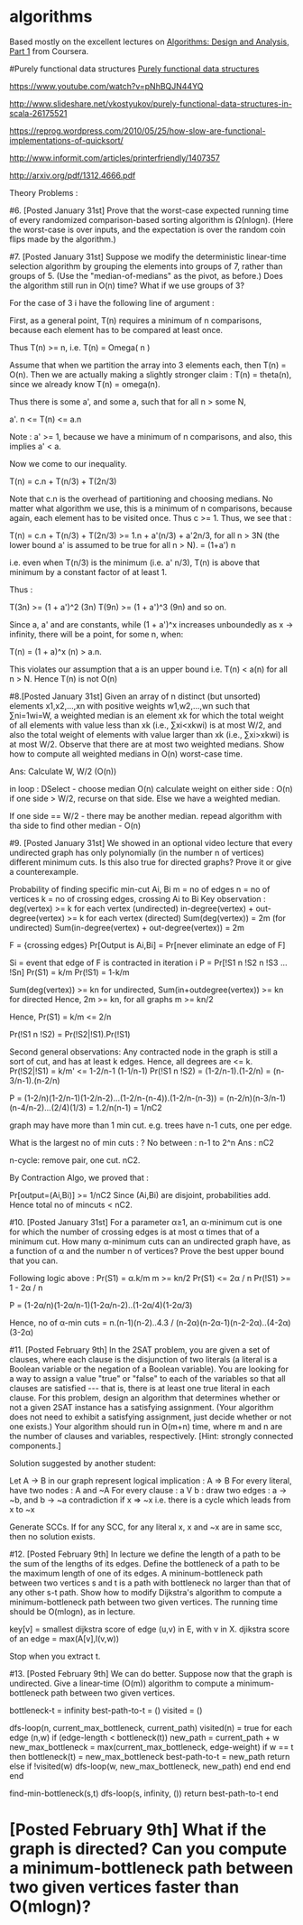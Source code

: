 # algorithms

Based mostly on the excellent lectures on [Algorithms: Design and Analysis, Part 1](https://class.coursera.org/algo-007/) from Coursera.

#Purely functional data structures
[Purely functional data structures](http://www.cs.cmu.edu/~rwh/theses/okasaki.pdf)

https://www.youtube.com/watch?v=pNhBQJN44YQ

http://www.slideshare.net/vkostyukov/purely-functional-data-structures-in-scala-26175521

https://reprog.wordpress.com/2010/05/25/how-slow-are-functional-implementations-of-quicksort/

http://www.informit.com/articles/printerfriendly/1407357

http://arxiv.org/pdf/1312.4666.pdf



Theory Problems :

#6. [Posted January 31st] Prove that the worst-case expected running time of every randomized comparison-based sorting algorithm is Ω(nlogn). (Here the worst-case is over inputs, and the expectation is over the random coin flips made by the algorithm.)


#7. [Posted January 31st] Suppose we modify the deterministic linear-time selection algorithm by grouping the elements into groups of 7, rather than groups of 5. (Use the "median-of-medians" as the pivot, as before.) Does the algorithm still run in O(n) time? What if we use groups of 3?

For the case of 3 i have the following line of argument :

First, as a general point, T(n) requires a minimum of n comparisons, because each element has to be compared at least once. 

Thus T(n) >= n, i.e. T(n) = Omega( n )

Assume that when we partition the array into 3 elements each, then T(n) = O(n). Then we are actually making a slightly stronger claim : T(n) = theta(n), since we already know T(n) = omega(n).

Thus there is some a', and some a, such that for all n > some N, 

a'. n <= T(n) <= a.n 

Note : a' >= 1, because we have a minimum of n comparisons, and also, this implies a' < a.

Now we come to our inequality.

T(n) = c.n + T(n/3) + T(2n/3)

Note that c.n is the overhead of partitioning and choosing medians. No matter what algorithm we use, this is a minimum of n comparisons, because again, each element has to be visited once. Thus c >= 1. Thus, we see that :

T(n) = c.n + T(n/3) + T(2n/3)
       >= 1.n + a'(n/3) + a'2n/3,   for all n > 3N (the lower bound a' is assumed to be true for all n > N).
        = (1+a') n

i.e. even when T(n/3) is the minimum (i.e. a' n/3), T(n) is above that minimum by a constant factor of at least 1. 

Thus :

T(3n) >= (1 + a')^2 (3n)
T(9n) >= (1 + a')^3 (9n)
and so on.

Since a, a' and are constants, while (1 + a')^x increases unboundedly as x -> infinity, there will be a point, for some n, when:

T(n) = (1 + a)^x (n) > a.n.

This violates our assumption that a is an upper bound i.e. T(n) < a(n) for all n > N. Hence T(n) is not O(n)

#8.[Posted January 31st] Given an array of n distinct (but unsorted) elements x1,x2,…,xn with positive weights w1,w2,…,wn such that ∑ni=1wi=W, a weighted median is an element xk for which the total weight of all elements with value less than xk (i.e., ∑xi<xkwi) is at most W/2, and also the total weight of elements with value larger than xk (i.e., ∑xi>xkwi) is at most W/2. Observe that there are at most two weighted medians. Show how to compute all weighted medians in O(n) worst-case time.

Ans:
Calculate W, W/2 (O(n))

in loop :
    DSelect - choose median O(n)
    calculate weight on either side : O(n)
    if one side > W/2, recurse on that side.
    Else we have a weighted median.

If one side == W/2 - there may be another median.
       repead algorithm with tha side to find other median - O(n)

#9. [Posted January 31st] We showed in an optional video lecture that every undirected graph has only polynomially (in the number n of vertices) different minimum cuts. Is this also true for directed graphs? Prove it or give a counterexample.

Probability of finding specific min-cut Ai, Bi
m = no of edges
n = no of vertices
k = no of crossing edges, crossing Ai to Bi
Key observation : deg(vertex) >= k for each vertex (undirected)
in-degree(vertex) + out-degree(vertex) >= k for each vertex (directed)
Sum(deg(vertex)) = 2m (for undirected)
Sum(in-degree(vertex) + out-degree(vertex)) = 2m

F = {crossing edges}
Pr[Output is Ai,Bi] = Pr[never eliminate an edge of F]

Si = event that edge of F is contracted in iteration i
P = Pr[!S1 n !S2 n !S3 ... !Sn]
Pr(S1) = k/m
Pr(!S1) = 1-k/m

Sum(deg(vertex)) >= kn for undirected, 
Sum(in+outdegree(vertex)) >= kn for directed
Hence, 2m >= kn, for all graphs
m >= kn/2 

Hence, 
Pr(S1) = k/m <= 2/n  

Pr(!S1 n !S2) = Pr(!S2|!S1).Pr(!S1)

Second general observations:
Any contracted node in the graph is still a sort of cut, and has at least k edges.
Hence, all degrees are <= k.
Pr(!S2|!S1) = k/m' <= 1-2/n-1 (1-1/n-1) 
Pr(!S1 n !S2) = (1-2/n-1).(1-2/n) = (n-3/n-1).(n-2/n)

P = (1-2/n)(1-2/n-1)(1-2/n-2)...(1-2/n-(n-4)).(1-2/n-(n-3))
  = (n-2/n)(n-3/n-1)(n-4/n-2)...(2/4)(1/3)
  = 1.2/n(n-1) = 1/nC2

graph may have more than 1 min cut.
e.g. trees have n-1 cuts, one per edge.

What is the largest no of min cuts : ? No between : n-1 to 2^n
Ans : nC2

n-cycle: remove pair, one cut. nC2.

By Contraction Algo, we proved that :

Pr[output=(Ai,Bi)] >= 1/nC2 
Since (Ai,Bi) are disjoint, probabilities add. Hence total no of mincuts < nC2.

#10. [Posted January 31st] For a parameter α≥1, an α-minimum cut is one for which the number of crossing edges is at most α times that of a minimum cut. How many α-minimum cuts can an undirected graph have, as a function of α and the number n of vertices? Prove the best upper bound that you can.

Following logic above :
Pr(S1) = α.k/m 
m >= kn/2
Pr(S1) <= 2α / n
Pr(!S1) >= 1 - 2α / n

P = (1-2α/n)(1-2α/n-1)(1-2α/n-2)..(1-2α/4)(1-2α/3)

Hence, no of α-min cuts = n.(n-1)(n-2)..4.3 / (n-2α)(n-2α-1)(n-2-2α)..(4-2α)(3-2α)

#11. [Posted February 9th] In the 2SAT problem, you are given a set of clauses, where each clause is the disjunction of two literals (a literal is a Boolean variable or the negation of a Boolean variable). You are looking for a way to assign a value "true" or "false" to each of the variables so that all clauses are satisfied --- that is, there is at least one true literal in each clause. For this problem, design an algorithm that determines whether or not a given 2SAT instance has a satisfying assignment. (Your algorithm does not need to exhibit a satisfying assignment, just decide whether or not one exists.) Your algorithm should run in O(m+n) time, where m and n are the number of clauses and variables, respectively. [Hint: strongly connected components.]

Solution suggested by another student:

Let A -> B in our graph represent logical implication : A => B
For every literal, have two nodes : A and ~A
For every clause : 
a V b : draw two edges : a -> ~b, and b -> ~a
contradiction if x => ~x i.e. there is a cycle which leads from x to ~x 

Generate SCCs. If for any SCC, for any literal x, x and ~x are in same scc, then no solution exists. 

#12. [Posted February 9th] In lecture we define the length of a path to be the sum of the lengths of its edges. Define the bottleneck of a path to be the maximum length of one of its edges. A mininum-bottleneck path between two vertices s and t is a path with bottleneck no larger than that of any other s-t path. Show how to modify Dijkstra's algorithm to compute a minimum-bottleneck path between two given vertices. The running time should be O(mlogn), as in lecture.

key[v] = smallest dijkstra score of edge (u,v) in E, with v in X.
djikstra score of an edge = max(A[v],l(v,w))

Stop when you extract t. 

#13. [Posted February 9th] We can do better. Suppose now that the graph is undirected. Give a linear-time (O(m)) algorithm to compute a minimum-bottleneck path between two given vertices.

bottleneck-t = infinity
best-path-to-t = ()
visited = ()

dfs-loop(n, current_max_bottleneck, current_path)
   visited(n) = true
   for each edge (n,w)
        if (edge-length < bottleneck(t)) 
            new_path = current_path + w
            new_max_bottleneck = max(current_max_bottleneck, edge-weight)
            if w == t then 
                bottleneck(t) = new_max_bottleneck
                best-path-to-t = new_path
                return
            else if !visited(w)
                dfs-loop(w, new_max_bottleneck, new_path)
            end
        end
    end
end

find-min-bottleneck(s,t) 
    dfs-loop(s, infinity, ())
    return best-path-to-t
end

# [Posted February 9th] What if the graph is directed? Can you compute a minimum-bottleneck path between two given vertices faster than O(mlogn)?




